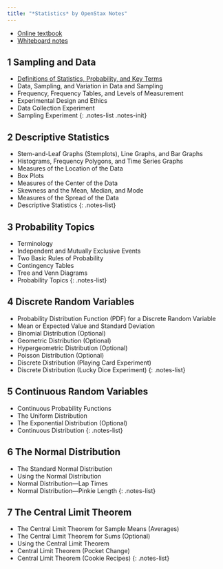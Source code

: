 ```yaml
---
title: "*Statistics* by OpenStax Notes"
---
```


- [Online textbook](https://openstax.org/books/statistics/pages/1-introduction)
- [Whiteboard notes](https://1drv.ms/o/c/c4097c61e06a2b97/EpojsyS4IFdOp0qZoDZdHikBZAinLWQ3ncbWjBZVKo0vtQ?e=5egVmL)

## 1 Sampling and Data

- [Definitions of Statistics, Probability, and Key Terms](./1-1-definitions-of-statistics-probability-and-key-terms.md)
- Data, Sampling, and Variation in Data and Sampling
- Frequency, Frequency Tables, and Levels of Measurement
- Experimental Design and Ethics
- Data Collection Experiment
- Sampling Experiment
{: .notes-list .notes-init}

## 2 Descriptive Statistics

- Stem-and-Leaf Graphs (Stemplots), Line Graphs, and Bar Graphs
- Histograms, Frequency Polygons, and Time Series Graphs
- Measures of the Location of the Data
- Box Plots
- Measures of the Center of the Data
- Skewness and the Mean, Median, and Mode
- Measures of the Spread of the Data
- Descriptive Statistics
{: .notes-list}

## 3 Probability Topics

- Terminology
- Independent and Mutually Exclusive Events
- Two Basic Rules of Probability
- Contingency Tables
- Tree and Venn Diagrams
- Probability Topics
{: .notes-list}

## 4 Discrete Random Variables

- Probability Distribution Function (PDF) for a Discrete Random Variable
- Mean or Expected Value and Standard Deviation
- Binomial Distribution (Optional)
- Geometric Distribution (Optional)
- Hypergeometric Distribution (Optional)
- Poisson Distribution (Optional)
- Discrete Distribution (Playing Card Experiment)
- Discrete Distribution (Lucky Dice Experiment)
{: .notes-list}

## 5 Continuous Random Variables

- Continuous Probability Functions
- The Uniform Distribution
- The Exponential Distribution (Optional)
- Continuous Distribution
{: .notes-list}

## 6 The Normal Distribution

- The Standard Normal Distribution
- Using the Normal Distribution
- Normal Distribution—Lap Times
- Normal Distribution—Pinkie Length
{: .notes-list}

## 7 The Central Limit Theorem

- The Central Limit Theorem for Sample Means (Averages)
- The Central Limit Theorem for Sums (Optional)
- Using the Central Limit Theorem
- Central Limit Theorem (Pocket Change)
- Central Limit Theorem (Cookie Recipes)
{: .notes-list}
